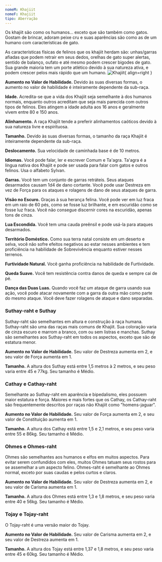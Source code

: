 ```yaml
---
nomeM: Khajiit
nomeF: Khajiit
tipo: Aberração
---
```

Os khajiit são como os humanos... exceto que são também como gatos. Gostam de brincar, adoram peixe cru e suas aparências são como as de um humano com características de gato.

As características físicas de felinos que os khajiit herdam são: unhas/garras afiadas que podem retrair em seus dedos, orelhas de gato super alertas, sentido de balanço, oufato e até mesmo podem crescer bigodes de gato. Sua grande maioria tem um porte atlético devido à sua natureza ativa, e podem crescer pelos mais rápido que um humano.
![Khajiit](Khajiit.png){ align=right }

**Aumento no Valor de Habilidade.** Devido às suas diversas formas, o aumento no valor de habilidade é inteiramente dependente da sub-raça.

**Idade.** Acredita-se que a vida dos Khajiit seja semelhante à dos humanos normais, enquanto outros acreditam que seja mais parecida com outros tipos de felinos. Eles atingem a idade adulta aos 16 anos e geralmente vivem entre 80 e 150 anos.

**Alinhamento.** A raça Khajiit tende a preferir alinhamentos caóticos devido à sua natureza livre e espirituosa.

**Tamanho.** Devido às suas diversas formas, o tamanho da raça Khajiit é inteiramente dependente da sub-raça.

**Deslocamento.** Sua velocidade de caminhada base é de 10 metros.

**Idiomas.** Você pode falar, ler e escrever Comum e Ta'agra. Ta'agra é a língua nativa dos Khajiit e pode ser usada para falar com gatos e outros felinos. Usa o alfabeto Sylvan.

**Garras.** Você tem um conjunto de garras retráteis. Seus ataques desarmados causam 1d4 de dano cortante. Você pode usar Destreza em vez de Força para os ataques e rolagens de dano de seus ataques de garra.

**Visão no Escuro.** Graças à sua herança felina. Você pode ver em luz fraca em um raio de 60 pés, como se fosse luz brilhante, e em escuridão como se fosse luz fraca. Você não consegue discernir cores na escuridão, apenas tons de cinza.

**Lua Escondida.** Você tem uma cauda preênsil e pode usá-la para ataques desarmados.

**Território Doméstico.** Como sua terra natal consiste em um deserto e selva, você não sofre efeitos negativos ao estar nesses ambientes e tem proficiência na habilidade de Sobrevivência enquanto estiver nesses terrenos.

**Furtividade Natural.** Você ganha proficiência na habilidade de Furtividade.

**Queda Suave.** Você tem resistência contra danos de queda e sempre cai de pé.

**Dança das Duas Luas.** Quando você faz um ataque de garra usando sua ação, você pode atacar novamente com a garra da outra mão como parte do mesmo ataque. Você deve fazer rolagens de ataque e dano separadas.
### Suthay-raht e Suthay
Suthay-raht são semelhantes em altura e construção à raça humana. Suthay-raht são uma das raças mais comuns de Khajiit. Sua coloração varia de cinza escuro e marrom a branco, com ou sem listras e manchas. Suthay são semelhantes aos Suthay-raht em todos os aspectos, exceto que são de estatura menor.

**Aumento no Valor de Habilidade.** Seu valor de Destreza aumenta em 2, e seu valor de Força aumenta em 1.

**Tamanho.** A altura dos Suthay está entre 1,5 metros à 2 metros, e seu peso varia entre 45 e 77kg. Seu tamanho é Médio.
### Cathay e Cathay-raht
Semelhante ao Suthay-raht em aparência e bipedalismo, eles possuem maior estatura e força. Maiores e mais fortes que os Cathay, os Cathay-raht são frequentemente descritos por raças não Khajiit como "homens-jaguar".

**Aumento no Valor de Habilidade.** Seu valor de Força aumenta em 2, e seu valor de Constituição aumenta em 1.

**Tamanho.** A altura dos Cathay está entre 1,5 e 2,1 metros, e seu peso varia entre 55 e 86kg. Seu tamanho é Médio.
### Ohmes e Ohmes-raht
Ohmes são semelhantes aos humanos e elfos em muitos aspectos. Para evitar serem confundidos com eles, muitos Ohmes tatuam seus rostos para se assemelhar a um aspecto felino. Ohmes-raht é semelhante ao Ohmes normal, exceto por suas caudas e pelos curtos e claros.

**Aumento no Valor de Habilidade.** Seu valor de Destreza aumenta em 2, e seu valor de Carisma aumenta em 1.

**Tamanho.** A altura dos Ohmes está entre 1,3 e 1,8 metros, e seu peso varia entre 40 e 56kg. Seu tamanho é Médio.
### Tojay e Tojay-raht
O Tojay-raht é uma versão maior do Tojay.

**Aumento no Valor de Habilidade.** Seu valor de Carisma aumenta em 2, e seu valor de Destreza aumenta em 1.

**Tamanho.** A altura dos Tojay está entre 1,37 e 1,8 metros, e seu peso varia entre 45 e 60kg. Seu tamanho é Médio.